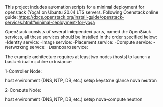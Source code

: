 This project includes automation scripts for a minimal deployment for openstack (Yoga)
on Ubuntu 20.04 LTS servers.
Following Openstack online guide:
https://docs.openstack.org/install-guide/openstack-services.html#minimal-deployment-for-yoga



OpenStack consists of several independent parts, named the OpenStack services, all those services should be installed in the order specified below:
-Identity service:
-Image service:
-Placement service:
-Compute service:
-Networking service:
-Dashboard service:

The example architecture requires at least two nodes (hosts) to launch a basic virtual machine or instance:

1-Controller Node:

host environment (DNS, NTP, DB, etc.) setup
keystone
glance
nova
neutron

2-Compute Node:

host environment (DNS, NTP, DB, etc.) setup
nova-compute
neutron
